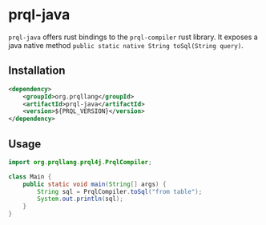 # prql-java

`prql-java` offers rust bindings to the `prql-compiler` rust library. It
exposes a java native method `public static native String toSql(String query)`.

## Installation

```xml
<dependency>
    <groupId>org.prqllang</groupId>
    <artifactId>prql-java</artifactId>
    <version>${PRQL_VERSION}</version>
</dependency>
```

## Usage

```java
import org.prqllang.prql4j.PrqlCompiler;

class Main {
    public static void main(String[] args) {
        String sql = PrqlCompiler.toSql("from table");
        System.out.println(sql);
    }
}
```
